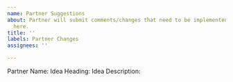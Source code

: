 ```yaml
---
name: Partner Suggestions
about: Partner will submit comments/changes that need to be implemented on project
  here.
title: ''
labels: Partner Changes
assignees: ''

---
```


Partner Name: 
Idea Heading: 
Idea Description:
